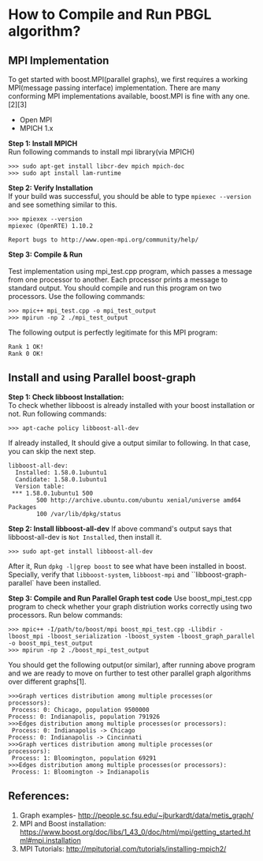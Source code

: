 # How to Compile and Run PBGL algorithm?

## MPI Implementation
To get started with boost.MPI(parallel graphs), we first requires a working MPI(message passing interface) implementation.
There are many conforming MPI implementations available, boost.MPI is fine with any one.[2][3] 
* Open MPI
* MPICH 1.x

**Step 1: Install  MPICH** 
<br>Run following commands to install mpi library(via MPICH)
```
>>> sudo apt-get install libcr-dev mpich mpich-doc
>>> sudo apt install lam-runtime
```

**Step 2: Verify Installation** 
<br>If your build was successful, you should be able to type `mpiexec --version` and see something similar to this.
```
>>> mpiexex --version
mpiexec (OpenRTE) 1.10.2

Report bugs to http://www.open-mpi.org/community/help/
```

**Step 3: Compile & Run**  
<br>Test implementation using mpi_test.cpp program, which passes a message from one processor to another. Each processor prints a message to standard output. You should compile and run this program on two processors. Use the following commands:
```
>>> mpic++ mpi_test.cpp -o mpi_test_output
>>> mpirun -np 2 ./mpi_test_output
```
The following output is perfectly legitimate for this MPI program:
```
Rank 1 OK!
Rank 0 OK!
```

## Install and using Parallel boost-graph

**Step 1: Check libboost Installation:** 
<br>To check whether libboost is already installed with your boost installation or not. Run following commands:
```
>>> apt-cache policy libboost-all-dev
```
If already installed, It should give a output similar to following. In that case, you can skip the next step.
```
libboost-all-dev:
  Installed: 1.58.0.1ubuntu1
  Candidate: 1.58.0.1ubuntu1
  Version table:
 *** 1.58.0.1ubuntu1 500
        500 http://archive.ubuntu.com/ubuntu xenial/universe amd64 Packages
        100 /var/lib/dpkg/status
``` 
**Step 2: Install libboost-all-dev**
If above command's output says that libboost-all-dev is `Not Installed`, then install it.

`>>> sudo apt-get install libboost-all-dev`

After it, Run `dpkg -l|grep boost` to see what have been installed in boost. Specially, verify that `libboost-system`, `libboost-mpi` and ``libboost-graph-parallel` have been installed.

**Step 3: Compile and Run Parallel Graph test code**
Use boost_mpi_test.cpp program to check whether your graph distriution works correctly using two processors. Run below commands:
```
>>> mpic++ -I/path/to/boost/mpi boost_mpi_test.cpp -Llibdir -lboost_mpi -lboost_serialization -lboost_system -lboost_graph_parallel -o boost_mpi_test_output
>>> mpirun -np 2 ./boost_mpi_test_output
```
You should get the following output(or similar), after running above program and we are ready to move on further to test other parallel graph algorithms over different graphs[1].
```
>>>Graph vertices distribution among multiple processes(or processors):
 Process: 0: Chicago, population 9500000
Process: 0: Indianapolis, population 791926
>>>Edges distribution among multiple processes(or processors):
 Process: 0: Indianapolis -> Chicago
Process: 0: Indianapolis -> Cincinnati
>>>Graph vertices distribution among multiple processes(or processors):
 Process: 1: Bloomington, population 69291
>>>Edges distribution among multiple processes(or processors):
 Process: 1: Bloomington -> Indianapolis
```

## References:
1. Graph examples- http://people.sc.fsu.edu/~jburkardt/data/metis_graph/
2. MPI and Boost installation: https://www.boost.org/doc/libs/1_43_0/doc/html/mpi/getting_started.html#mpi.installation
3. MPI Tutorials: http://mpitutorial.com/tutorials/installing-mpich2/
